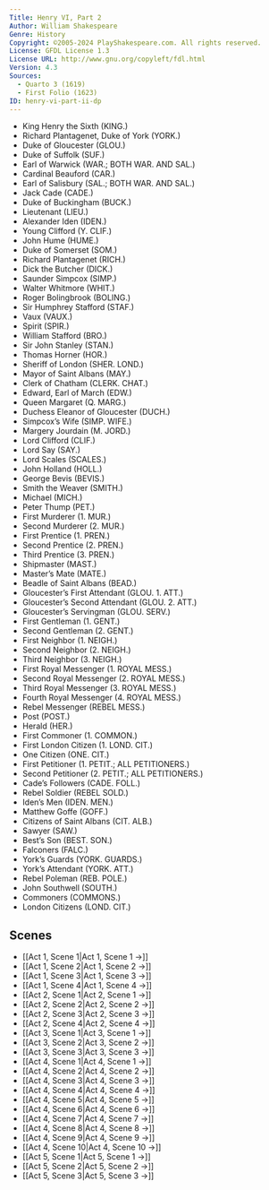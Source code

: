 ```yaml
---
Title: Henry VI, Part 2
Author: William Shakespeare
Genre: History
Copyright: ©2005-2024 PlayShakespeare.com. All rights reserved.
License: GFDL License 1.3
License URL: http://www.gnu.org/copyleft/fdl.html
Version: 4.3
Sources:
  - Quarto 3 (1619)
  - First Folio (1623)
ID: henry-vi-part-ii-dp
---
```


- King Henry the Sixth (KING.)
- Richard Plantagenet, Duke of York (YORK.)
- Duke of Gloucester (GLOU.)
- Duke of Suffolk (SUF.)
- Earl of Warwick (WAR.; BOTH WAR. AND SAL.)
- Cardinal Beauford (CAR.)
- Earl of Salisbury (SAL.; BOTH WAR. AND SAL.)
- Jack Cade (CADE.)
- Duke of Buckingham (BUCK.)
- Lieutenant (LIEU.)
- Alexander Iden (IDEN.)
- Young Clifford (Y. CLIF.)
- John Hume (HUME.)
- Duke of Somerset (SOM.)
- Richard Plantagenet (RICH.)
- Dick the Butcher (DICK.)
- Saunder Simpcox (SIMP.)
- Walter Whitmore (WHIT.)
- Roger Bolingbrook (BOLING.)
- Sir Humphrey Stafford (STAF.)
- Vaux (VAUX.)
- Spirit (SPIR.)
- William Stafford (BRO.)
- Sir John Stanley (STAN.)
- Thomas Horner (HOR.)
- Sheriff of London (SHER. LOND.)
- Mayor of Saint Albans (MAY.)
- Clerk of Chatham (CLERK. CHAT.)
- Edward, Earl of March (EDW.)
- Queen Margaret (Q. MARG.)
- Duchess Eleanor of Gloucester (DUCH.)
- Simpcox’s Wife (SIMP. WIFE.)
- Margery Jourdain (M. JORD.)
- Lord Clifford (CLIF.)
- Lord Say (SAY.)
- Lord Scales (SCALES.)
- John Holland (HOLL.)
- George Bevis (BEVIS.)
- Smith the Weaver (SMITH.)
- Michael (MICH.)
- Peter Thump (PET.)
- First Murderer (1. MUR.)
- Second Murderer (2. MUR.)
- First Prentice (1. PREN.)
- Second Prentice (2. PREN.)
- Third Prentice (3. PREN.)
- Shipmaster (MAST.)
- Master’s Mate (MATE.)
- Beadle of Saint Albans (BEAD.)
- Gloucester’s First Attendant (GLOU. 1. ATT.)
- Gloucester’s Second Attendant (GLOU. 2. ATT.)
- Gloucester’s Servingman (GLOU. SERV.)
- First Gentleman (1. GENT.)
- Second Gentleman (2. GENT.)
- First Neighbor (1. NEIGH.)
- Second Neighbor (2. NEIGH.)
- Third Neighbor (3. NEIGH.)
- First Royal Messenger (1. ROYAL MESS.)
- Second Royal Messenger (2. ROYAL MESS.)
- Third Royal Messenger (3. ROYAL MESS.)
- Fourth Royal Messenger (4. ROYAL MESS.)
- Rebel Messenger (REBEL MESS.)
- Post (POST.)
- Herald (HER.)
- First Commoner (1. COMMON.)
- First London Citizen (1. LOND. CIT.)
- One Citizen (ONE. CIT.)
- First Petitioner (1. PETIT.; ALL PETITIONERS.)
- Second Petitioner (2. PETIT.; ALL PETITIONERS.)
- Cade’s Followers (CADE. FOLL.)
- Rebel Soldier (REBEL SOLD.)
- Iden’s Men (IDEN. MEN.)
- Matthew Goffe (GOFF.)
- Citizens of Saint Albans (CIT. ALB.)
- Sawyer (SAW.)
- Best’s Son (BEST. SON.)
- Falconers (FALC.)
- York’s Guards (YORK. GUARDS.)
- York’s Attendant (YORK. ATT.)
- Rebel Poleman (REB. POLE.)
- John Southwell (SOUTH.)
- Commoners (COMMONS.)
- London Citizens (LOND. CIT.)

## Scenes

- [[Act 1, Scene 1|Act 1, Scene 1 →]]
- [[Act 1, Scene 2|Act 1, Scene 2 →]]
- [[Act 1, Scene 3|Act 1, Scene 3 →]]
- [[Act 1, Scene 4|Act 1, Scene 4 →]]
- [[Act 2, Scene 1|Act 2, Scene 1 →]]
- [[Act 2, Scene 2|Act 2, Scene 2 →]]
- [[Act 2, Scene 3|Act 2, Scene 3 →]]
- [[Act 2, Scene 4|Act 2, Scene 4 →]]
- [[Act 3, Scene 1|Act 3, Scene 1 →]]
- [[Act 3, Scene 2|Act 3, Scene 2 →]]
- [[Act 3, Scene 3|Act 3, Scene 3 →]]
- [[Act 4, Scene 1|Act 4, Scene 1 →]]
- [[Act 4, Scene 2|Act 4, Scene 2 →]]
- [[Act 4, Scene 3|Act 4, Scene 3 →]]
- [[Act 4, Scene 4|Act 4, Scene 4 →]]
- [[Act 4, Scene 5|Act 4, Scene 5 →]]
- [[Act 4, Scene 6|Act 4, Scene 6 →]]
- [[Act 4, Scene 7|Act 4, Scene 7 →]]
- [[Act 4, Scene 8|Act 4, Scene 8 →]]
- [[Act 4, Scene 9|Act 4, Scene 9 →]]
- [[Act 4, Scene 10|Act 4, Scene 10 →]]
- [[Act 5, Scene 1|Act 5, Scene 1 →]]
- [[Act 5, Scene 2|Act 5, Scene 2 →]]
- [[Act 5, Scene 3|Act 5, Scene 3 →]]
